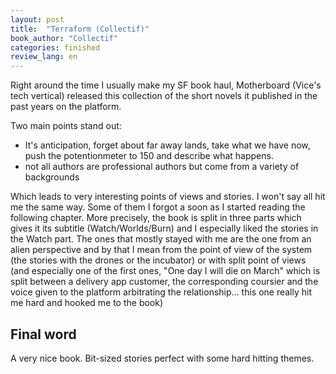 ```yaml
---
layout: post
title:  "Terraform (Collectif)"
book_author: "Collectif"
categories: finished
review_lang: en
---
```


Right around the time I usually make my SF book haul, Motherboard (Vice's tech vertical) released this collection of the short novels it published in the past years on the platform.

Two main points stand out:

- It's anticipation, forget about far away lands, take what we have now, push the potentionmeter to 150 and describe what happens.
- not all authors are professional authors but come from a variety of backgrounds

Which leads to very interesting points of views and stories. I won't say all hit me the same way. Some of them I forgot a soon as I started reading the following chapter. More precisely, the book is split in three parts which gives it its subtitle (Watch/Worlds/Burn) and I especially liked the stories in the Watch part. The ones that mostly stayed with me are the one from an alien perspective and by that I mean from the point of view of the system (the stories with the drones or the incubator) or with split point of views (and especially one of the first ones, "One day I will die on March" which is split between a delivery app customer, the corresponding coursier and the voice given to the platform arbitrating the relationship... this one really hit me hard and hooked me to the book)

## Final word

A very nice book. Bit-sized stories perfect with some hard hitting themes.